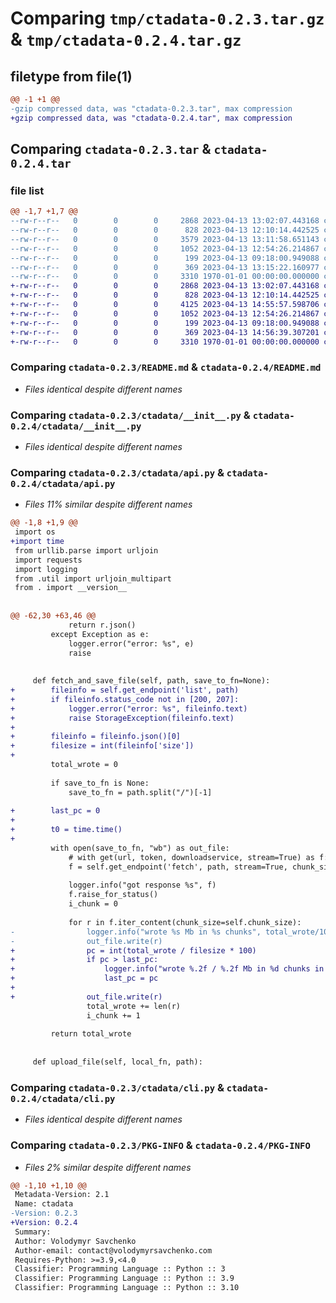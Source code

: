 # Comparing `tmp/ctadata-0.2.3.tar.gz` & `tmp/ctadata-0.2.4.tar.gz`

## filetype from file(1)

```diff
@@ -1 +1 @@
-gzip compressed data, was "ctadata-0.2.3.tar", max compression
+gzip compressed data, was "ctadata-0.2.4.tar", max compression
```

## Comparing `ctadata-0.2.3.tar` & `ctadata-0.2.4.tar`

### file list

```diff
@@ -1,7 +1,7 @@
--rw-r--r--   0        0        0     2868 2023-04-13 13:02:07.443168 ctadata-0.2.3/README.md
--rw-r--r--   0        0        0      828 2023-04-13 12:10:14.442525 ctadata-0.2.3/ctadata/__init__.py
--rw-r--r--   0        0        0     3579 2023-04-13 13:11:58.651143 ctadata-0.2.3/ctadata/api.py
--rw-r--r--   0        0        0     1052 2023-04-13 12:54:26.214867 ctadata-0.2.3/ctadata/cli.py
--rw-r--r--   0        0        0      199 2023-04-13 09:18:00.949088 ctadata-0.2.3/ctadata/util.py
--rw-r--r--   0        0        0      369 2023-04-13 13:15:22.160977 ctadata-0.2.3/pyproject.toml
--rw-r--r--   0        0        0     3310 1970-01-01 00:00:00.000000 ctadata-0.2.3/PKG-INFO
+-rw-r--r--   0        0        0     2868 2023-04-13 13:02:07.443168 ctadata-0.2.4/README.md
+-rw-r--r--   0        0        0      828 2023-04-13 12:10:14.442525 ctadata-0.2.4/ctadata/__init__.py
+-rw-r--r--   0        0        0     4125 2023-04-13 14:55:57.598706 ctadata-0.2.4/ctadata/api.py
+-rw-r--r--   0        0        0     1052 2023-04-13 12:54:26.214867 ctadata-0.2.4/ctadata/cli.py
+-rw-r--r--   0        0        0      199 2023-04-13 09:18:00.949088 ctadata-0.2.4/ctadata/util.py
+-rw-r--r--   0        0        0      369 2023-04-13 14:56:39.307201 ctadata-0.2.4/pyproject.toml
+-rw-r--r--   0        0        0     3310 1970-01-01 00:00:00.000000 ctadata-0.2.4/PKG-INFO
```

### Comparing `ctadata-0.2.3/README.md` & `ctadata-0.2.4/README.md`

 * *Files identical despite different names*

### Comparing `ctadata-0.2.3/ctadata/__init__.py` & `ctadata-0.2.4/ctadata/__init__.py`

 * *Files identical despite different names*

### Comparing `ctadata-0.2.3/ctadata/api.py` & `ctadata-0.2.4/ctadata/api.py`

 * *Files 11% similar despite different names*

```diff
@@ -1,8 +1,9 @@
 import os
+import time
 from urllib.parse import urljoin
 import requests
 import logging
 from .util import urljoin_multipart
 from . import __version__
 
 
@@ -62,30 +63,46 @@
             return r.json()                        
         except Exception as e:
             logger.error("error: %s", e)
             raise
 
 
     def fetch_and_save_file(self, path, save_to_fn=None):
+        fileinfo = self.get_endpoint('list', path)
+        if fileinfo.status_code not in [200, 207]:
+            logger.error("error: %s", fileinfo.text)
+            raise StorageException(fileinfo.text)
+        
+        fileinfo = fileinfo.json()[0]
+        filesize = int(fileinfo['size'])
+
         total_wrote = 0
 
         if save_to_fn is None:
             save_to_fn = path.split("/")[-1]
 
+        last_pc = 0
+
+        t0 = time.time()
+
         with open(save_to_fn, "wb") as out_file:
             # with get(url, token, downloadservice, stream=True) as f:          
             f = self.get_endpoint('fetch', path, stream=True, chunk_size=self.chunk_size)
 
             logger.info("got response %s", f)
             f.raise_for_status()
             i_chunk = 0
             
             for r in f.iter_content(chunk_size=self.chunk_size):
-                logger.info("wrote %s Mb in %s chunks", total_wrote/1024/1024, i_chunk)
-                out_file.write(r)                
+                pc = int(total_wrote / filesize * 100)
+                if pc > last_pc:
+                    logger.info("wrote %.2f / %.2f Mb in %d chunks in %.2f seconds", total_wrote/1024/1024, filesize/1024/1024, i_chunk, time.time() - t0)
+                    last_pc = pc
+                    
+                out_file.write(r)
                 total_wrote += len(r)
                 i_chunk += 1
 
         return total_wrote
     
 
     def upload_file(self, local_fn, path):
```

### Comparing `ctadata-0.2.3/ctadata/cli.py` & `ctadata-0.2.4/ctadata/cli.py`

 * *Files identical despite different names*

### Comparing `ctadata-0.2.3/PKG-INFO` & `ctadata-0.2.4/PKG-INFO`

 * *Files 2% similar despite different names*

```diff
@@ -1,10 +1,10 @@
 Metadata-Version: 2.1
 Name: ctadata
-Version: 0.2.3
+Version: 0.2.4
 Summary: 
 Author: Volodymyr Savchenko
 Author-email: contact@volodymyrsavchenko.com
 Requires-Python: >=3.9,<4.0
 Classifier: Programming Language :: Python :: 3
 Classifier: Programming Language :: Python :: 3.9
 Classifier: Programming Language :: Python :: 3.10
```

